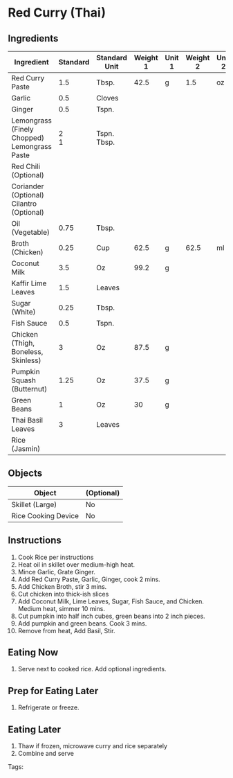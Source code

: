 # Red Curry (Thai)

## Ingredients

| Ingredient                                        | Standard  | Standard Unit    | Weight 1 | Unit 1 | Weight 2 | Unit 2 |
| ------------------------------------------------- | --------- | ---------------- | -------- | ------ | -------- | ------ |
| Red Curry Paste                                   | 1.5       | Tbsp.            | 42.5     | g      | 1.5      | oz     |
| Garlic                                            | 0.5       | Cloves           |          |        |          |        |
| Ginger                                            | 0.5       | Tspn.            |          |        |          |        |
| Lemongrass (Finely Chopped)<br />Lemongrass Paste | 2 <br />1 | Tspn.<br />Tbsp. |          |        |          |        |
| Red Chili (Optional)                              |           |                  |          |        |          |        |
| Coriander (Optional)<br />Cilantro (Optional)     |           |                  |          |        |          |        |
| Oil (Vegetable)                                   | 0.75      | Tbsp.            |          |        |          |        |
| Broth (Chicken)                                   | 0.25      | Cup              | 62.5     | g      | 62.5     | ml     |
| Coconut Milk                                      | 3.5       | Oz               | 99.2     | g      |          |        |
| Kaffir Lime Leaves                                | 1.5       | Leaves           |          |        |          |        |
| Sugar (White)                                     | 0.25      | Tbsp.            |          |        |          |        |
| Fish Sauce                                        | 0.5       | Tspn.            |          |        |          |        |
| Chicken (Thigh, Boneless, Skinless)               | 3         | Oz               | 87.5     | g      |          |        |
| Pumpkin<br />Squash (Butternut)                   | 1.25      | Oz               | 37.5     | g      |          |        |
| Green Beans                                       | 1         | Oz               | 30       | g      |          |        |
| Thai Basil Leaves                                 | 3         | Leaves           |          |        |          |        |
| Rice (Jasmin)                                     |           |                  |          |        |          |        |

## Objects

| Object              | (Optional) |
| ------------------- | ---------- |
| Skillet (Large)     | No         |
| Rice Cooking Device | No         |

## Instructions

1. Cook Rice per instructions
2. Heat oil in skillet over medium-high heat.
3. Mince Garlic, Grate Ginger.
4. Add Red Curry Paste, Garlic, Ginger, cook 2 mins.
5. Add Chicken Broth, stir 3 mins.
6. Cut chicken into thick-ish slices
7. Add Coconut Milk, Lime Leaves, Sugar, Fish Sauce, and Chicken. Medium heat, simmer 10 mins.
8. Cut pumpkin into half inch cubes, green beans into 2 inch pieces.
9. Add pumpkin and green beans. Cook 3 mins.
10. Remove from heat, Add Basil, Stir.

## Eating Now

1. Serve next to cooked rice. Add optional ingredients.

## Prep for Eating Later

1. Refrigerate or freeze.

## Eating Later

1. Thaw if frozen, microwave curry and rice separately
2. Combine and serve

Tags: 